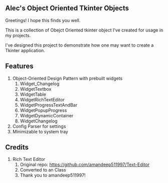 ## Alec's Object Oriented Tkinter Objects
Greetings! I hope this finds you well.

This is a collection of Obejct Oriented tkinter object I've created for usage in my projects.

I've designed this project to demonstrate how one may want to create a Tkinter application.

## Features
1. Object-Oriented Design Pattern with prebuilt widgets
   1. Widget_Changelog
   2. WidgetTextbox
   3. WidgetTable
   4. WidgetRichTextEditor
   5. WidgetProgressTextAndBar
   6. WidgetPopupProgress
   7. WidgetDynamicContainer
   8. WidgetChangelog
2. Config Parser for settings
3. Minimizable to system tray


## Credits
1. Rich Text Editor
   1. Original repo: https://github.com/amandeep511997/Text-Editor
   2. Converted to an Class
   3. Thank you to amandeep511997!

